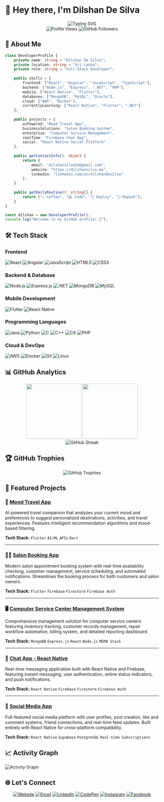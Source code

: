 # 👋 Hey there, I'm Dilshan De Silva

<div align="center">
  <img src="https://readme-typing-svg.herokuapp.com?font=Fira+Code&pause=1000&width=435&lines=Full-Stack+Developer+from+Sri+Lanka;Always+learning+new+technologies;Building+amazing+digital+experiences" alt="Typing SVG" />
</div>

<div align="center">
  <img src="https://komarev.com/ghpvc/?username=dilshande&label=Profile%20views&color=0e75b6&style=flat" alt="Profile Views" />
  <img src="https://img.shields.io/github/followers/dilshande?label=Followers&style=social" alt="GitHub Followers" />
</div>

## 🚀 About Me

```typescript
class DeveloperProfile {
    private name: string = "Dilshan De Silva";
    private location: string = "Sri Lanka";
    private role: string = "Full-Stack Developer";
    
    public skills = {
        frontend: ["React", "Angular", "JavaScript", "TypeScript"],
        backend: ["Node.js", "Express", ".NET", "PHP"],
        mobile: ["React Native", "Flutter"],
        databases: ["MongoDB", "MySQL", "Oracle"],
        cloud: ["AWS", "Docker"],
        currentlyLearning: ["React Native", "Flutter", ".NET"]
    };
    
    public projects = {
        aiPowered: "Mood Travel App",
        businessSolutions: "Salon Booking System",
        enterprise: "Computer Service Management",
        realTime: "Firebase Chat App",
        social: "React Native Social Platform"
    };
    
    public getContactInfo(): object {
        return {
            email: "dilshansilwa54@gmail.com",
            website: "https://dilshansilva.me",
            linkedin: "linkedin.com/in/dilshandesilva"
        };
    }
    
    public getDailyRoutine(): string[] {
        return ["☕ Coffee", "💻 Code", "🚀 Deploy", "🔄 Repeat"];
    }
}

const dilshan = new DeveloperProfile();
console.log("Welcome to my GitHub profile! 🎉");
```

## 🛠️ Tech Stack

### Frontend
![React](https://img.shields.io/badge/React-20232A?style=for-the-badge&logo=react&logoColor=61DAFB)
![Angular](https://img.shields.io/badge/Angular-DD0031?style=for-the-badge&logo=angular&logoColor=white)
![JavaScript](https://img.shields.io/badge/JavaScript-F7DF1E?style=for-the-badge&logo=javascript&logoColor=black)
![HTML5](https://img.shields.io/badge/HTML5-E34F26?style=for-the-badge&logo=html5&logoColor=white)
![CSS3](https://img.shields.io/badge/CSS3-1572B6?style=for-the-badge&logo=css3&logoColor=white)

### Backend & Database
![Node.js](https://img.shields.io/badge/Node.js-43853D?style=for-the-badge&logo=node.js&logoColor=white)
![Express.js](https://img.shields.io/badge/Express.js-404D59?style=for-the-badge&logo=express&logoColor=white)
![.NET](https://img.shields.io/badge/.NET-5C2D91?style=for-the-badge&logo=.net&logoColor=white)
![MongoDB](https://img.shields.io/badge/MongoDB-4EA94B?style=for-the-badge&logo=mongodb&logoColor=white)
![MySQL](https://img.shields.io/badge/MySQL-00000F?style=for-the-badge&logo=mysql&logoColor=white)

### Mobile Development
![Flutter](https://img.shields.io/badge/Flutter-02569B?style=for-the-badge&logo=flutter&logoColor=white)
![React Native](https://img.shields.io/badge/React_Native-20232A?style=for-the-badge&logo=react&logoColor=61DAFB)

### Programming Languages
![Java](https://img.shields.io/badge/Java-ED8B00?style=for-the-badge&logo=java&logoColor=white)
![Python](https://img.shields.io/badge/Python-3776AB?style=for-the-badge&logo=python&logoColor=white)
![C](https://img.shields.io/badge/C-00599C?style=for-the-badge&logo=c&logoColor=white)
![C++](https://img.shields.io/badge/C++-00599C?style=for-the-badge&logo=c%2B%2B&logoColor=white)
![C#](https://img.shields.io/badge/C%23-239120?style=for-the-badge&logo=c-sharp&logoColor=white)
![PHP](https://img.shields.io/badge/PHP-777BB4?style=for-the-badge&logo=php&logoColor=white)

### Cloud & DevOps
![AWS](https://img.shields.io/badge/AWS-232F3E?style=for-the-badge&logo=amazon-aws&logoColor=white)
![Docker](https://img.shields.io/badge/Docker-2496ED?style=for-the-badge&logo=docker&logoColor=white)
![Git](https://img.shields.io/badge/GIT-E44C30?style=for-the-badge&logo=git&logoColor=white)
![Linux](https://img.shields.io/badge/Linux-FCC624?style=for-the-badge&logo=linux&logoColor=black)

## 📊 GitHub Analytics

<div align="center">
  <img height="180em" src="https://github-readme-stats.vercel.app/api?username=dilshande&show_icons=true&theme=radical&include_all_commits=true&count_private=true"/>
  <img height="180em" src="https://github-readme-stats.vercel.app/api/top-langs/?username=dilshande&layout=compact&langs_count=8&theme=radical"/>
</div>

<div align="center">
  <img src="https://github-readme-streak-stats.herokuapp.com/?user=dilshande&theme=radical" alt="GitHub Streak"/>
</div>

## 🏆 GitHub Trophies
<div align="center">
  <img src="https://github-profile-trophy.vercel.app/?username=dilshande&theme=radical&no-frame=false&no-bg=false&margin-w=4" alt="GitHub Trophies"/>
</div>

## 🌟 Featured Projects

### 🤖 [Mood Travel App](https://github.com/DilshanDe/Mood-Travel-App)
AI-powered travel companion that analyzes your current mood and preferences to suggest personalized destinations, activities, and travel experiences. Features intelligent recommendation algorithms and mood-based filtering.

**Tech Stack:** `Flutter` `AI/ML` `APIs` `Dart`

---

### 💇‍♀️ [Salon Booking App](https://github.com/DilshanDe/Salon-Booking-App)
Modern salon appointment booking system with real-time availability checking, customer management, service scheduling, and automated notifications. Streamlines the booking process for both customers and salon owners.

**Tech Stack:** `Flutter` `Firebase` `Firestore` `Firebase Auth`

---

### 🖥️ [Computer Service Center Management System](https://github.com/DilshanDe/Computer-Service-Center-managment-System)
Comprehensive management solution for computer service centers featuring inventory tracking, customer records management, repair workflow automation, billing system, and detailed reporting dashboard.

**Tech Stack:** `MongoDB` `Express.js` `React` `Node.js` `MERN Stack`

---

### 💬 [Chat App - React Native](https://github.com/DilshanDe/Chat-App-React-Native)
Real-time messaging application built with React Native and Firebase, featuring instant messaging, user authentication, online status indicators, and push notifications.

**Tech Stack:** `React Native` `Firebase` `Firestore` `Firebase Auth`

---

### 📱 [Social Media App](https://github.com/DilshanDe/Social-Media-App)
Full-featured social media platform with user profiles, post creation, like and comment systems, friend connections, and real-time feed updates. Built entirely with React Native for cross-platform compatibility.

**Tech Stack:** `React Native` `Supabase` `PostgreSQL` `Real-time Subscriptions`

## 📈 Activity Graph
![Activity Graph](https://github-readme-activity-graph.vercel.app/graph?username=dilshande&theme=react-dark&hide_border=true)

## 🌐 Let's Connect

<div align="center">
  
[![Website](https://img.shields.io/badge/Website-dilshansilva.me-0e75b6?style=for-the-badge&logo=google-chrome&logoColor=white)](https://dilshansilva.me)
[![Email](https://img.shields.io/badge/Email-dilshansilwa54@gmail.com-D14836?style=for-the-badge&logo=gmail&logoColor=white)](mailto:dilshansilwa54@gmail.com)
[![LinkedIn](https://img.shields.io/badge/LinkedIn-0077B5?style=for-the-badge&logo=linkedin&logoColor=white)](https://linkedin.com/in/dilshandesilva)
[![CodePen](https://img.shields.io/badge/CodePen-000000?style=for-the-badge&logo=codepen&logoColor=white)](https://codepen.io/dilshan-silwa)
[![Instagram](https://img.shields.io/badge/Instagram-E4405F?style=for-the-badge&logo=instagram&logoColor=white)](https://www.instagram.com/dilshandesilwa)
[![Facebook](https://img.shields.io/badge/Facebook-1877F2?style=for-the-badge&logo=facebook&logoColor=white)](https://fb.com/dilshandesilva)

</div>
